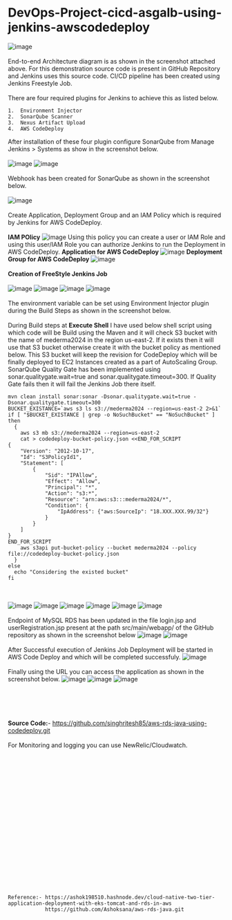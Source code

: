 # DevOps-Project-cicd-asgalb-using-jenkins-awscodedeploy
![image](https://github.com/singhritesh85/DevOps-Project-cicd-asgalb-using-jenkins-awscodedeploy/assets/56765895/7f1e8c68-f6fc-426b-9a48-24aa6f7a8ac6)
<br><br/>
End-to-end Architecture diagram is as shown in the screenshot attached above. For this demonstration source code is present in GitHub Repository and Jenkins uses this source code. CI/CD pipeline has been created using Jenkins Freestyle Job.
<br><br/>
There are four required plugins for Jenkins to achieve this as listed below.
```
1.	Environment Injector
2.	SonarQube Scanner
3.	Nexus Artifact Upload
4.	AWS CodeDeploy
```
After installation of these four plugin configure SonarQube from Manage Jenkins > Systems as show in the screenshot below.
<br><br/>
![image](https://github.com/singhritesh85/DevOps-Project-cicd-asgalb-using-jenkins-awscodedeploy/assets/56765895/781905d0-dbed-4979-bb9c-0ccd061cdd9f)
![image](https://github.com/singhritesh85/DevOps-Project-cicd-asgalb-using-jenkins-awscodedeploy/assets/56765895/1d8b6cc0-b344-416b-81b1-15a5b3f8c2ba)
<br><br/>
Webhook has been created for SonarQube as shown in the screenshot below.
<br><br/>
![image](https://github.com/singhritesh85/DevOps-Project-cicd-asgalb-using-jenkins-awscodedeploy/assets/56765895/776a2af7-9cbe-475a-b8a9-17f6bb7f17d6)
<br><br/>
Create Application, Deployment Group and an IAM Policy which is required by Jenkins for AWS CodeDeploy.
<br><br/>
**IAM POlicy**
![image](https://github.com/singhritesh85/DevOps-Project-cicd-asgalb-using-jenkins-awscodedeploy/assets/56765895/b60a37c2-3cf5-4475-a6e4-7a203fb6a07e)
Using this policy you can create a user or IAM Role and using this user/IAM Role you can authorize Jenkins to run the Deployment in AWS CodeDeploy.
**Application for AWS CodeDeploy**
![image](https://github.com/singhritesh85/DevOps-Project-cicd-asgalb-using-jenkins-awscodedeploy/assets/56765895/ae1f8381-d53a-406f-8a77-b353b7b665c8)
**Deployment Group for AWS CodeDeploy**
![image](https://github.com/singhritesh85/DevOps-Project-cicd-asgalb-using-jenkins-awscodedeploy/assets/56765895/40471488-8274-4057-be95-a247b63ed02d)
<br><br/>
**Creation of FreeStyle Jenkins Job**
<br><br/>
![image](https://github.com/singhritesh85/DevOps-Project-cicd-asgalb-using-jenkins-awscodedeploy/assets/56765895/a7d87b83-57de-41f4-ae45-bca5374f80ae)
![image](https://github.com/singhritesh85/DevOps-Project-cicd-asgalb-using-jenkins-awscodedeploy/assets/56765895/b44c3ed4-7dd5-44e9-94cc-ba6fc68519e3)
![image](https://github.com/singhritesh85/DevOps-Project-cicd-asgalb-using-jenkins-awscodedeploy/assets/56765895/365377f2-8d5e-4149-9406-a2e800d67fa3)
![image](https://github.com/singhritesh85/DevOps-Project-cicd-asgalb-using-jenkins-awscodedeploy/assets/56765895/cd7eecf7-a29c-43fb-92d9-ef5321464537)
<br><br/>
The environment variable can be set using Environment Injector plugin during the Build Steps as shown in the screenshot below.
<br><br/>
During Build steps at **Execute Shell** I have used below shell script using which code will be Build using the Maven and it will check S3 bucket with the name of mederma2024 in the region us-east-2. If it exists then it will use that S3 bucket otherwise create it with the bucket policy as mentioned below. This S3 bucket will keep the revision for CodeDeploy which will be finally deployed to EC2 Instances created as a part of AutoScaling Group. SonarQube Quality Gate has been implemented using sonar.qualitygate.wait=true and sonar.qualitygate.timeout=300. If Quality Gate fails then it will fail the Jenkins Job there itself.
```
mvn clean install sonar:sonar -Dsonar.qualitygate.wait=true -Dsonar.qualitygate.timeout=300
BUCKET_EXISTANCE=`aws s3 ls s3://mederma2024 --region=us-east-2 2>&1`
if [ "$BUCKET_EXISTANCE | grep -o NoSuchBucket" == "NoSuchBucket" ]
then
  {
    aws s3 mb s3://mederma2024 --region=us-east-2
    cat > codedeploy-bucket-policy.json <<END_FOR_SCRIPT
{
	"Version": "2012-10-17",
	"Id": "S3PolicyId1",
	"Statement": [
		{
			"Sid": "IPAllow",
			"Effect": "Allow",
			"Principal": "*",
			"Action": "s3:*",
			"Resource": "arn:aws:s3:::mederma2024/*",
			"Condition": {
				"IpAddress": {"aws:SourceIp": "18.XXX.XXX.99/32"}
			} 
		} 
	]
}
END_FOR_SCRIPT
    aws s3api put-bucket-policy --bucket mederma2024 --policy file://codedeploy-bucket-policy.json
  }
else
  echo "Considering the existed bucket"
fi
```
<br><br/>
![image](https://github.com/singhritesh85/DevOps-Project-cicd-asgalb-using-jenkins-awscodedeploy/assets/56765895/c89dd6a8-0b5c-436e-8006-192c0d6155d9)
![image](https://github.com/singhritesh85/DevOps-Project-cicd-asgalb-using-jenkins-awscodedeploy/assets/56765895/088bae04-678f-43af-89d5-502aa184fe32)
![image](https://github.com/singhritesh85/DevOps-Project-cicd-asgalb-using-jenkins-awscodedeploy/assets/56765895/2cc7e787-cf70-4003-a1e2-06d4151b8306)
![image](https://github.com/singhritesh85/DevOps-Project-cicd-asgalb-using-jenkins-awscodedeploy/assets/56765895/2c9ea988-be2e-4edb-a986-29b4374bc6c2)
![image](https://github.com/singhritesh85/DevOps-Project-cicd-asgalb-using-jenkins-awscodedeploy/assets/56765895/ebf62259-ff3a-4026-a69d-34968b88f800)
![image](https://github.com/singhritesh85/DevOps-Project-cicd-asgalb-using-jenkins-awscodedeploy/assets/56765895/29bbb9f3-c291-4559-9e53-7c6a144c6234)
<br><br/>
Endpoint of MySQL RDS has been updated in the file login.jsp and userRegistration.jsp present at the path src/main/webapp/ of the GitHub repository as shown in the screenshot below
![image](https://github.com/singhritesh85/DevOps-Project-cicd-asgalb-using-jenkins-awscodedeploy/assets/56765895/a08ceeb7-df54-4ce3-942b-762995046373)
![image](https://github.com/singhritesh85/DevOps-Project-cicd-asgalb-using-jenkins-awscodedeploy/assets/56765895/8e3a682e-4aef-464c-a56a-eee50218469b)
<br><br/>
After Successful execution of Jenkins Job Deployment will be started in AWS Code Deploy and which will be completed successfuly.
![image](https://github.com/singhritesh85/DevOps-Project-cicd-asgalb-using-jenkins-awscodedeploy/assets/56765895/a8038191-799a-4cd7-b6d1-9a229498df66)
<br><br/>
Finally using the URL you can access the application as shown in the screenshot below.
![image](https://github.com/singhritesh85/DevOps-Project-cicd-asgalb-using-jenkins-awscodedeploy/assets/56765895/d9f28eac-0c7e-4115-bde1-29315ebbf6b4)
![image](https://github.com/singhritesh85/DevOps-Project-cicd-asgalb-using-jenkins-awscodedeploy/assets/56765895/3dc66233-9442-4a22-878c-5481aaa7b7b4)
![image](https://github.com/singhritesh85/DevOps-Project-cicd-asgalb-using-jenkins-awscodedeploy/assets/56765895/b1efb612-c394-4b88-bca6-f7069126c886)
<br><br/>
<br><br/>
<br><br/>
**Source Code:**- https://github.com/singhritesh85/aws-rds-java-using-codedeploy.git
<br><br/>
For Monitoring and logging you can use NewRelic/Cloudwatch.
<br><br/>
<br><br/>
<br><br/>
<br><br/>
<br><br/>
<br><br/>
<br><br/>
<br><br/>
<br><br/>
<br><br/>
```
Reference:- https://ashok198510.hashnode.dev/cloud-native-two-tier-application-deployment-with-eks-tomcat-and-rds-in-aws
            https://github.com/Ashoksana/aws-rds-java.git
```
